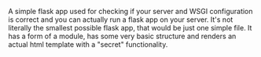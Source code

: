 A simple flask app used for checking if your server and WSGI configuration is correct and you can actually run a flask app on your server. It's not literally the smallest possible flask app, that would be just one simple file. It has a form of a module, has some very basic structure and renders an actual html template with a "secret" functionality.
